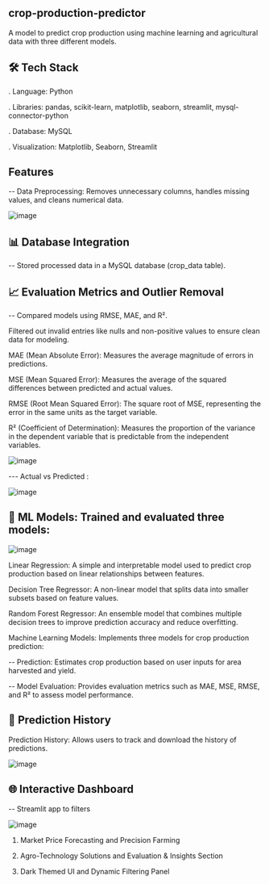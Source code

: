 ## crop-production-predictor
A model to predict crop production using machine learning and agricultural data with three different models.

## 🛠️ Tech Stack
. Language: Python

. Libraries: pandas, scikit-learn, matplotlib, seaborn, streamlit, mysql-connector-python

. Database: MySQL

. Visualization: Matplotlib, Seaborn, Streamlit

## Features
-- Data Preprocessing: Removes unnecessary columns, handles missing values, and cleans numerical data.

 ![image](https://github.com/user-attachments/assets/77c43522-ea76-4118-baf6-4096f0b53f63)

## 📊 Database Integration

-- Stored processed data in a MySQL database (crop_data table).

## 📈 Evaluation Metrics and Outlier Removal 

-- Compared models using RMSE, MAE, and R².

Filtered out invalid entries like nulls and non-positive values to ensure clean data for modeling.

MAE (Mean Absolute Error): Measures the average magnitude of errors in predictions.

MSE (Mean Squared Error): Measures the average of the squared differences between predicted and actual values.

RMSE (Root Mean Squared Error): The square root of MSE, representing the error in the same units as the target variable.

R² (Coefficient of Determination): Measures the proportion of the variance in the dependent variable that is predictable from the independent variables.

![image](https://github.com/user-attachments/assets/d9e176f0-2fd3-44b7-8e84-44bbf548529d)

--- Actual vs Predicted :

![image](https://github.com/user-attachments/assets/4d02d15b-0a98-4dd0-923a-c277f1facf9f)

## 🤖 ML Models: Trained and evaluated three models:

![image](https://github.com/user-attachments/assets/08b32746-121c-4932-8294-b81360fc9138)

Linear Regression: A simple and interpretable model used to predict crop production based on linear relationships between features.

Decision Tree Regressor: A non-linear model that splits data into smaller subsets based on feature values.

Random Forest Regressor: An ensemble model that combines multiple decision trees to improve prediction accuracy and reduce overfitting.

Machine Learning Models: Implements three models for crop production prediction:

-- Prediction: Estimates crop production based on user inputs for area harvested and yield.

-- Model Evaluation: Provides evaluation metrics such as MAE, MSE, RMSE, and R² to assess model performance.

## 📄 Prediction History 

Prediction History: Allows users to track and download the history of predictions.

![image](https://github.com/user-attachments/assets/aa8555d6-ede2-44f8-9381-e8144d33b836)


## 🌐 Interactive Dashboard

-- Streamlit app to filters 

![image](https://github.com/user-attachments/assets/797aaf67-e80d-4a5f-a6ab-6500ede123e5)

1. Market Price Forecasting and Precision Farming

2. Agro-Technology Solutions and Evaluation & Insights Section

3. Dark Themed UI and Dynamic Filtering Panel



